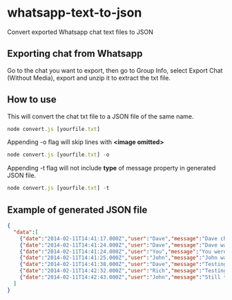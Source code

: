 # whatsapp-text-to-json
Convert exported Whatsapp chat text files to JSON

## Exporting chat from Whatsapp
Go to the chat you want to export, then go to Group Info, select Export Chat (Without Media), export and unzip it to extract the txt file.

## How to use
This will convert the chat txt file to a JSON file of the same name.
```javascript
node convert.js [yourfile.txt]
```
Appending -o flag will skip lines with **&lt;image omitted&gt;**
```javascript
node convert.js [yourfile.txt] -o
```

Appending -t flag will not include **type** of message property in generated JSON file.
```javascript
node convert.js [yourfile.txt] -t
```

## Example of generated JSON file
```JSON
{
  "data":[
    {"date":"2014-02-11T14:41:17.000Z","user":"Dave","message":"Dave changed the subject to “Test Chat”","type":"action"},
    {"date":"2014-02-11T14:41:24.000Z","user":"Dave","message":"Dave was added","type":"action"},
    {"date":"2014-02-11T14:41:24.000Z","user":"You","message":"You were added","type":"action"},
    {"date":"2014-02-11T14:41:25.000Z","user":"John","message":"John was added","type":"action"},
    {"date":"2014-02-11T14:41:38.000Z","user":"Dave","message":"Testing testing, this is a test message","type":"message"},
    {"date":"2014-02-11T14:42:32.000Z","user":"Rich","message":"Testing again.","type":"message"},
    {"date":"2014-02-11T14:42:43.000Z","user":"John","message":"Still testing...?","type":"message"}
  ]
}
```
